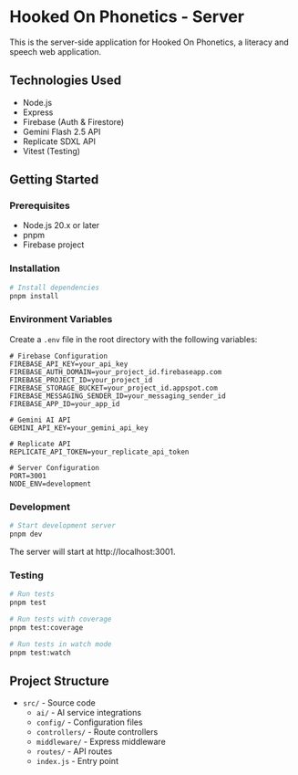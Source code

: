 # Hooked On Phonetics - Server

This is the server-side application for Hooked On Phonetics, a literacy and speech web application.

## Technologies Used

- Node.js
- Express
- Firebase (Auth & Firestore)
- Gemini Flash 2.5 API
- Replicate SDXL API
- Vitest (Testing)

## Getting Started

### Prerequisites

- Node.js 20.x or later
- pnpm
- Firebase project

### Installation

```bash
# Install dependencies
pnpm install
```

### Environment Variables

Create a `.env` file in the root directory with the following variables:

```
# Firebase Configuration
FIREBASE_API_KEY=your_api_key
FIREBASE_AUTH_DOMAIN=your_project_id.firebaseapp.com
FIREBASE_PROJECT_ID=your_project_id
FIREBASE_STORAGE_BUCKET=your_project_id.appspot.com
FIREBASE_MESSAGING_SENDER_ID=your_messaging_sender_id
FIREBASE_APP_ID=your_app_id

# Gemini AI API
GEMINI_API_KEY=your_gemini_api_key

# Replicate API
REPLICATE_API_TOKEN=your_replicate_api_token

# Server Configuration
PORT=3001
NODE_ENV=development
```

### Development

```bash
# Start development server
pnpm dev
```

The server will start at http://localhost:3001.

### Testing

```bash
# Run tests
pnpm test

# Run tests with coverage
pnpm test:coverage

# Run tests in watch mode
pnpm test:watch
```

## Project Structure

- `src/` - Source code
  - `ai/` - AI service integrations
  - `config/` - Configuration files
  - `controllers/` - Route controllers
  - `middleware/` - Express middleware
  - `routes/` - API routes
  - `index.js` - Entry point
